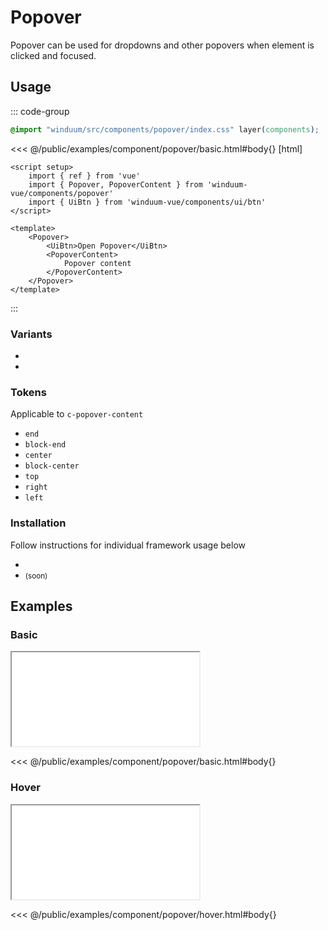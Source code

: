 # Popover
Popover can be used for dropdowns and other popovers when element is clicked and focused.

<ViewSourceGh href="https://github.com/winduum/winduum/blob/main/src/components/popover" />

## Usage

::: code-group
```css
@import "winduum/src/components/popover/index.css" layer(components);
```
<<< @/public/examples/component/popover/basic.html#body{} [html]
```vue
<script setup>
    import { ref } from 'vue'
    import { Popover, PopoverContent } from 'winduum-vue/components/popover'
    import { UiBtn } from 'winduum-vue/components/ui/btn'
</script>

<template>
    <Popover>
        <UiBtn>Open Popover</UiBtn>
        <PopoverContent>
            Popover content
        </PopoverContent>
    </Popover>
</template>
```
:::

### Variants
* <LinkGh name="default" path="components/popover" />
* <LinkGh name="content" path="components/popover" />
  
### Tokens
Applicable to `c-popover-content`
* `end`
* `block-end`
* `center`
* `block-center`
* `top`
* `right`
* `left`

### Installation
Follow instructions for individual framework usage below

* <LinkGh name="winduum" url="https://github.com/winduum/winduum/blob/main/src/components/popover" />
* <LinkGh name="winduum-vue" url="https://github.com/winduum/winduum-vue/blob/main/src/components/popover" /> <small>(soon)</small>

## Examples

### Basic

<iframe onload="this.style.visibility = 'visible';" src="/examples/component/popover/basic.html"></iframe>

<<< @/public/examples/component/popover/basic.html#body{}

### Hover

<iframe onload="this.style.visibility = 'visible';" src="/examples/component/popover/hover.html"></iframe>

<<< @/public/examples/component/popover/hover.html#body{}

